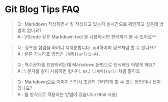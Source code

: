 # Git Blog Tips FAQ

> Q : Markdown 작성하면서 잘 작성되고 있는지 실시간으로 확인하고 싶은데 방법이 없나요?  
A : VScode 같은 Markdown tool 을 사용하시면 편리하게 볼 수 있어요^^

> Q : 링크를 삽입을 하려니 지저분합니다. ppt하이퍼 링크처럼 할 수 있나요?  
A : 물론 가능하죠 방법은 ```[제목](url)입니다.```

> Q : 특수문자를 표현하려는데 Markdown 문법으로 인식해요 어떻게 해요?  
A : \ 문자를 같이 사용하면 됩니다. ex.) ```\[제목](url)``` 처럼 말이죠

> Q : Markdown으로 이미지 삽입시 조금더 편리하게 할 수 있는 방법이나 팁이 있나요?  
A : 웹 방식으로 적용하는 방법이 있습니다(Html 사용)  
